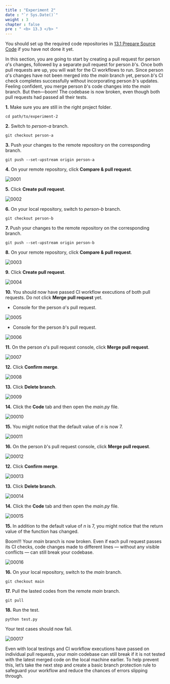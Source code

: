```yaml
---
title : "Experiment 2"
date : "`r Sys.Date()`"
weight : 3
chapter : false
pre : " <b> 13.3 </b> "
---
```


You should set up the required code repositories in [13.1 Prepare Source Code](13-experiments-with-gitHub-actions-merge-group/1-prepare-source-code) if you have not done it yet.

In this section, you are going to start by creating a pull request for person *a*'s changes, followed by a separate pull request for person *b*'s. Once both pull requests are up, you will wait for the CI workflows to run. Since person *a*'s changes have not been merged into the *main* branch yet, person *b*'s CI check completes successfully without incorporating person *b*'s updates. Feeling confident, you merge person *b*'s code changes into the *main* branch. But then—boom! The codebase is now broken, even though both pull requests had passed all their tests.

**1.** Make sure you are still in the right project folder.

```git
cd path/to/experiment-2
```

**2.** Switch to *person-a* branch.

```git
git checkout person-a
```

**3.** Push your changes to the remote repository on the corresponding branch.

```git
git push --set-upstream origin person-a
```

**4.** On your remote repository, click **Compare & pull request**.

![0001](/images/13/3/0001.svg?featherlight=false&width=100pc)

**5.** Click **Create pull request**.

![0002](/images/13/2/0002.svg?featherlight=false&width=100pc)

**6.** On your local repository, switch to *person-b* branch.

```git
git checkout person-b
```

**7.** Push your changes to the remote repository on the corresponding branch.

```git
git push --set-upstream origin person-b
```

**8.** On your remote repository, click **Compare & pull request**.

![0003](/images/13/3/0002.svg?featherlight=false&width=100pc)

**9.** Click **Create pull request**.

![0004](/images/13/2/0009.svg?featherlight=false&width=100pc)

**10.** You should now have passed CI workflow executions of both pull requests. Do not click **Merge pull request** yet.

- Console for the person *a*'s pull request.

![0005](/images/13/3/0003.svg?featherlight=false&width=100pc)

- Console for the person *b*'s pull request.

![0006](/images/13/3/0004.svg?featherlight=false&width=100pc)

**11.** On the person *a*'s pull request console, click **Merge pull request**.

![0007](/images/13/3/0005.svg?featherlight=false&width=100pc)

**12.** Click **Confirm merge**.

![0008](/images/13/3/0006.svg?featherlight=false&width=100pc)

**13.** Click **Delete branch**.

![0009](/images/13/3/0007.svg?featherlight=false&width=100pc)

**14.** Click the **Code** tab and then open the *main.py* file.

![00010](/images/13/3/0008.svg?featherlight=false&width=100pc)

**15.** You might notice that the default value of *n* is now 7.

![00011](/images/13/3/0009.svg?featherlight=false&width=100pc)

**16.** On the person *b*'s pull request console, click **Merge pull request**.

![00012](/images/13/3/00010.svg?featherlight=false&width=100pc)

**12.** Click **Confirm merge**.

![00013](/images/13/3/00011.svg?featherlight=false&width=100pc)

**13.** Click **Delete branch**.

![00014](/images/13/3/00012.svg?featherlight=false&width=100pc)

**14.** Click the **Code** tab and then open the *main.py* file.

![00015](/images/13/3/00013.svg?featherlight=false&width=100pc)

**15.** In addition to the default value of *n* is  7, you might notice that the return value of the function has changed.

Boom!!! Your *main* branch is now broken. Even if each pull request passes its CI checks, code changes made to different lines — without any visible conflicts — can still break your codebase.

![00016](/images/13/3/00014.svg?featherlight=false&width=100pc)

**16.** On your local repository, switch to the *main* branch.

```git
git checkout main
```

**17.** Pull the lasted codes from the remote *main* branch.

```git
git pull
```

**18.** Run the test.

```git
python test.py
```

Your test cases should now fail. 

![00017](/images/13/3/00015.svg?featherlight=false&width=100pc)

Even with local testings and CI workflow executions have passed on individual pull requests, your *main* codebase can still break if it is not tested with the latest merged code on the local machine earlier. To help prevent this, let’s take the next step and create a basic branch protection rule to safeguard your workflow and reduce the chances of errors slipping through.